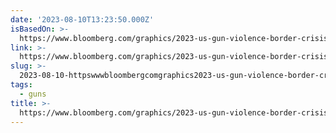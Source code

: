 ```yaml
---
date: '2023-08-10T13:23:50.000Z'
isBasedOn: >-
  https://www.bloomberg.com/graphics/2023-us-gun-violence-border-crisis-guatemala/?cmpid=socialflow-twitter-business
link: >-
  https://www.bloomberg.com/graphics/2023-us-gun-violence-border-crisis-guatemala/?cmpid=socialflow-twitter-business
slug: >-
  2023-08-10-httpswwwbloombergcomgraphics2023-us-gun-violence-border-crisis-guatemalacmpidsocialflow-twitter-business
tags:
  - guns
title: >-
  https://www.bloomberg.com/graphics/2023-us-gun-violence-border-crisis-guatemala/?cmpid=socialflow-twitter-business
---
```



